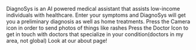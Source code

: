 DiagnoSys is an AI powered medical assistant that assists low-income individuals with healthcare.
Enter your symptoms and DiagnoSys will get you a preliminary diagnosis as well as home treatments.
Press the Camera icon in order to send photos of things like rashes
Press the Doctor Icon to get in touch with doctors that specialize in your condition(doctors in my area, not global)
Look at our about page!
